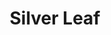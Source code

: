 ---
title: Silver Leaf
price: 18.00
tags: ["dog-collars"]
description: For the silver dog.
size: All
fields: silver-leaf
templateKey: product-page-layout
image: catty/silver-leaf.jpg
customField: 
    name: Select Size
    values: [{name: 'XSmall', priceChange: 0}, {name: 'Small', priceChange: 2},{name: 'Medium', priceChange: 5.00},{name: 'Large', priceChange: 7.00}, {name: 'XLarge', priceChange: 12 }]
---
